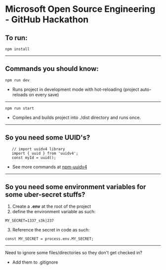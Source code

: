 # Microsoft Open Source Engineering - GitHub Hackathon

## To run:
```
npm install
```

---

## Commands you should know:

```
npm run dev
```
- Runs project in development mode with hot-reloading (project auto-reloads on every save)

---

```
npm run start
```
 - Compiles and builds project into ./dist directory and runs once.

---

 ## So you need some UUID's?
 ```
    // import uuidv4 library
    import { uuid } from 'uuidv4';
    const myId = uuid();
 ```
  - See more commands at [npm-uuidv4](https://www.npmjs.com/package/uuidv4)

---

## So you need some environment variables for some uber-secret stuffs?
1. Create a **.env** at the root of the project
2. define the environment variable as such:
```
MY_SECRET=1337_s3k|237
```
3. Reference the secret in code as such:
```
const MY_SECRET = process.env.MY_SECRET;
```

---

Need to ignore some files/directories so they don't get checked in?
- Add them to .gitignore